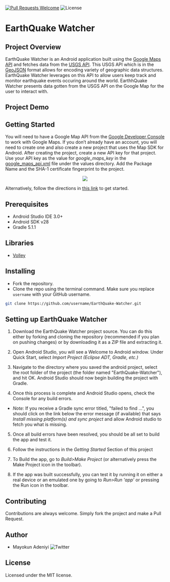 [![Pull Requests Welcome](https://img.shields.io/badge/PRs-welcome-red.svg?style=flat)](http://makeapullrequest.com) ![License](https://img.shields.io/github/license/mayokunthefirst/EarthQuake-Watcher.svg)

# EarthQuake Watcher


## Project Overview
EarthQuake Watcher is an Android application built using the [Google Maps API](https://developers.google.com/maps/documentation/) and fetches data from the [USGS API](https://earthquake.usgs.gov/earthquakes/feed/v1.0/geojson.php). This USGS API which is in the [GeoJSON](https://geojson.org/) format allows for encoding variety of geographic data structures. EarthQuake Watcher leverages on this API to allow users keep track and monitor earthquake events occuring around the world. EarthhQuake Watcher presents data gotten from the USGS API on the Google Map for the user to interact with.

## Project Demo


## Getting Started
You will need to have a Google Map API from the [Google Developer Console](https://console.developers.google.com/google/maps-apis) to work with Google Maps. If you don’t already have an account, you will need to create one and also create a new project that uses the Map SDK for Android. After creating the project, create a new API key for that project. Use your API key as the value for _google_maps_key_ in the [google_maps_api.xml](https://github.com/mayokunthefirst/EarthQuake-Watcher/blob/master/app/src/release/res/values/google_maps_api.xml) file under the values directory. Add the Package Name and the SHA-1 certificate fingerprint to the project.

<p align="center"><img src="https://user-images.githubusercontent.com/29807085/58762911-a2fcdc80-854c-11e9-8c90-006fa5ce9f93.png"></a></p> 

Alternatively, follow the directions in [this link](https://developers.google.com/maps/documentation/android/start#get-key) to get started.


## Prerequisites
* Android Studio IDE 3.0+
* Android SDK v28
* Gradle 5.1.1


## Libraries
* [Volley](https://developer.android.com/training/volley/index.html)


## Installing

- Fork the repository. 
- Clone the repo using the terminal command. Make sure you replace `username` with your GitHub username.
```bash
git clone https://github.com/username/EarthQuake-Watcher.git 
```


## Setting up EarthQuake Watcher
1. Download the EarthQuake Watcher project source. You can do this either by forking and cloning the repository (recommended if you plan on pushing changes) or by downloading it as a ZIP file and extracting it.

2. Open Android Studio, you will see a Welcome to Android window. Under Quick Start, select _Import Project (Eclipse ADT, Gradle, etc.)_

3. Navigate to the directory where you saved the android project, select the root folder of the project (the folder named "EarthQuake-Watcher"), and hit OK. Android Studio should now begin building the project with Gradle.

4. Once this process is complete and Android Studio opens, check the Console for any build errors.

  - _Note:_ If you receive a Gradle sync error titled, "failed to find ...", you should click on the link below the error message (if available) that says _Install missing platform(s) and sync project_ and allow Android studio to fetch you what is missing.

5. Once all build errors have been resolved, you should be all set to build the app and test it.

6. Follow the instructions in the *Getting Started* Section of this project

7. To Build the app, go to _Build>Make Project_ (or alternatively press the Make Project icon in the toolbar).

8. If the app was built successfully, you can test it by running it on either a real device or an emulated one by going to _Run>Run 'app'_ or pressing the Run icon in the toolbar.

## Contributing

Contributions are always welcome. Simply fork the project and make a Pull Request.


## Author

* Mayokun Adeniyi   ![Twitter](https://img.shields.io/twitter/follow/mayokunadeniyi.svg?style=social)

## License
Licensed under the MIT license.



